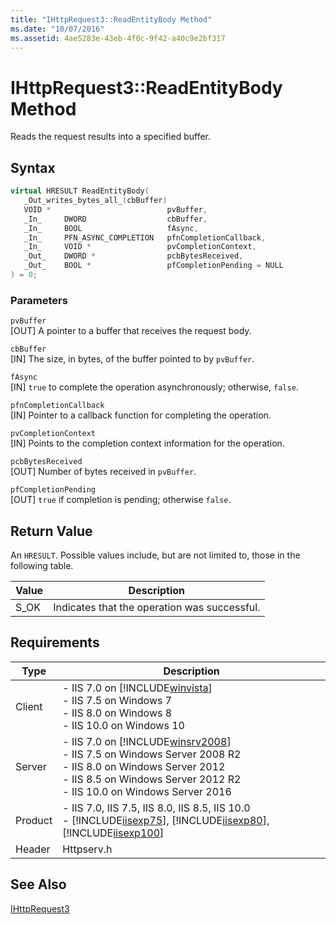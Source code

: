 ```yaml
---
title: "IHttpRequest3::ReadEntityBody Method"
ms.date: "10/07/2016"
ms.assetid: 4ae5283e-43eb-4f0c-9f42-a40c9e2bf317
---
```

# IHttpRequest3::ReadEntityBody Method
Reads the request results into a specified buffer.  
  
## Syntax  
  
```cpp  
virtual HRESULT ReadEntityBody(  
   _Out_writes_bytes_all_(cbBuffer)  
   VOID *                          pvBuffer,  
   _In_     DWORD                  cbBuffer,  
   _In_     BOOL                   fAsync,  
   _In_     PFN_ASYNC_COMPLETION   pfnCompletionCallback,  
   _In_     VOID *                 pvCompletionContext,  
   _Out_    DWORD *                pcbBytesReceived,  
   _Out_    BOOL *                 pfCompletionPending = NULL  
) = 0;  
```  
  
### Parameters  
 `pvBuffer`  
 [OUT] A pointer to a buffer that receives the request body.  
  
 `cbBuffer`  
 [IN] The size, in bytes, of the buffer pointed to by `pvBuffer`.  
  
 `fAsync`  
 [IN] `true` to complete the operation asynchronously; otherwise, `false`.  
  
 `pfnCompletionCallback`  
 [IN] Pointer to a callback function for completing the operation.  
  
 `pvCompletionContext`  
 [IN] Points to the completion context information for the operation.  
  
 `pcbBytesReceived`  
 [OUT] Number of bytes received in `pvBuffer`.  
  
 `pfCompletionPending`  
 [OUT] `true` if completion is pending; otherwise `false`.  
  
## Return Value  
 An `HRESULT`. Possible values include, but are not limited to, those in the following table.  
  
|Value|Description|  
|-----------|-----------------|  
|S_OK|Indicates that the operation was successful.|  
  
## Requirements  
  
|Type|Description|  
|----------|-----------------|  
|Client|-   IIS 7.0 on [!INCLUDE[winvista](../../wmi-provider/includes/winvista-md.md)]<br />-   IIS 7.5 on Windows 7<br />-   IIS 8.0 on Windows 8<br />-   IIS 10.0 on Windows 10|  
|Server|-   IIS 7.0 on [!INCLUDE[winsrv2008](../../wmi-provider/includes/winsrv2008-md.md)]<br />-   IIS 7.5 on Windows Server 2008 R2<br />-   IIS 8.0 on Windows Server 2012<br />-   IIS 8.5 on Windows Server 2012 R2<br />-   IIS 10.0 on Windows Server 2016|  
|Product|-   IIS 7.0, IIS 7.5, IIS 8.0, IIS 8.5, IIS 10.0<br />-   [!INCLUDE[iisexp75](../../web-development-reference/native-code-api-reference/includes/iisexp75-md.md)], [!INCLUDE[iisexp80](../../web-development-reference/native-code-api-reference/includes/iisexp80-md.md)], [!INCLUDE[iisexp100](../../web-development-reference/native-code-api-reference/includes/iisexp100-md.md)]|  
|Header|Httpserv.h|  
  
## See Also  
 [IHttpRequest3](../../web-development-reference/native-code-api-reference/ihttprequest3-readentitybody-method.md)
